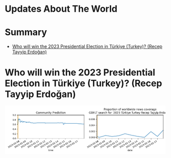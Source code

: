 
Updates About The World
=======================

Summary
=======

* [Who will win the 2023 Presidential Election in Türkiye (Turkey)? (Recep Tayyip Erdoğan)](#who-will-win-the-2023-presidential-election-in-trkiye-turkey-recep-tayyip-erdoan)

# Who will win the 2023 Presidential Election in Türkiye (Turkey)? (Recep Tayyip Erdoğan)


![Recep Tayyip Erdoğan](assets/03.png)